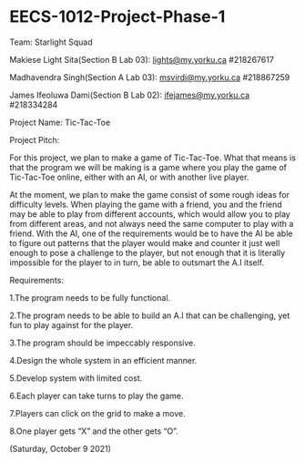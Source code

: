 # EECS-1012-Project-Phase-1

Team: Starlight Squad

Makiese Light Sita(Section B Lab 03): lights@my.yorku.ca #218267617

Madhavendra Singh(Section A Lab 03):  msvirdi@my.yorku.ca #218867259

James Ifeoluwa Dami(Section B Lab 02): ifejames@my.yorku.ca   #218334284

Project Name: Tic-Tac-Toe


Project Pitch:

For this project, we plan to make a game of Tic-Tac-Toe. What that means is that the program we will be making is a game where you play the game of Tic-Tac-Toe online, either with an AI, or with another live player.

At the moment, we plan to make the game consist of some rough ideas for difficulty levels. When playing the game with a friend, you and the friend may be able to play from different accounts, which would allow you to play from different areas, and not always need the same computer to play with a friend. With the AI, one of the requirements would be to have the AI be able to figure out patterns that the player would make and counter it just well enough to pose a challenge to the player, but not enough that it is literally impossible for the player to in turn, be able to outsmart the A.I itself.




Requirements:

1.The program needs to be fully functional.

2.The program needs to be able to build an A.I that can be challenging, yet fun to play against for the player.

3.The program should be impeccably responsive.

4.Design the whole system in an efficient manner.

5.Develop system with limited cost.

6.Each player can take turns to play the game.

7.Players can click on the grid to make a move.

8.One player gets “X” and the other gets “O”.






(Saturday, October 9 2021)
